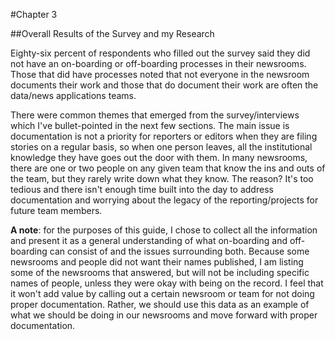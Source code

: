 #Chapter 3 

##Overall Results of the Survey and my Research

Eighty-six percent of respondents who filled out the survey said they did not have an on-boarding or off-boarding processes in their newsrooms. Those that did have processes noted that not everyone in the newsroom documents their work and those that do document their work are often the data/news applications teams.

There were common themes that emerged from the survey/interviews which I've bullet-pointed in the next few sections. The main issue is documentation is not a priority for reporters or editors when they are filing stories on a regular basis, so when one person leaves, all the institutional knowledge they have goes out the door with them. In many newsrooms, there are one or two people on any given team that know the ins and outs of the team, but they rarely write down what they know. The reason? It's too tedious and there isn't enough time built into the day to address documentation and worrying about the legacy of the reporting/projects for future team members.

**A note**: for the purposes of this guide, I chose to collect all the information and present it as a general understanding of what on-boarding and off-boarding can consist of and the issues surrounding both. Because some newsrooms and people did not want their names published, I am listing some of the newsrooms that answered, but will not be including specific names of people, unless they were okay with being on the record. I feel that it won't add value by calling out a certain newsroom or team for not doing proper documentation. Rather, we should use this data as an example of what we should be doing in our newsrooms and move forward with proper documentation.